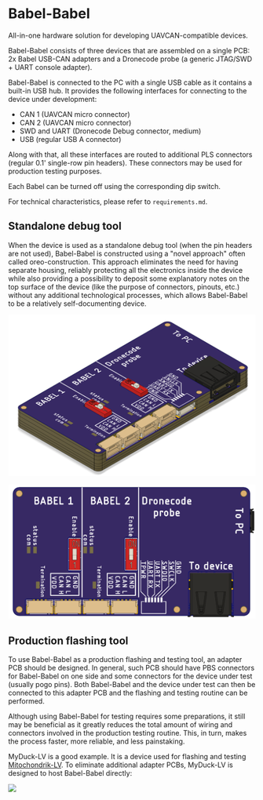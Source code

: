 # Babel-Babel

All-in-one hardware solution for developing UAVCAN-compatible devices.

Babel-Babel consists of three devices that are assembled on a single PCB:
2x Babel USB-CAN adapters and a Dronecode probe (a generic JTAG/SWD + UART console adapter).

Babel-Babel is connected to the PC with a single USB cable as it contains a built-in USB hub.
It provides the following interfaces for connecting to the device under development:

- CAN 1 (UAVCAN micro connector)
- CAN 2 (UAVCAN micro connector)
- SWD and UART (Dronecode Debug connector, medium)
- USB (regular USB A connector)

Along with that, all these interfaces are routed to additional PLS connectors (regular 0.1' single-row pin headers).
These connectors may be used for production testing purposes.

Each Babel can be turned off using the corresponding dip switch.

For technical characteristics, please refer to `requirements.md`.

## Standalone debug tool

When the device is used as a standalone debug tool (when the pin headers are not used),
Babel-Babel is constructed using a "novel approach" often called oreo-construction.
This approach eliminates the need for having separate housing,
reliably protecting all the electronics inside the device
while also providing a possibility to deposit some explanatory notes on the top surface of the device
(like the purpose of connectors, pinouts, etc.) without any additional technological processes,
which allows Babel-Babel to be a relatively self-documenting device.

![](figures/General_view.png)

![](figures/Pinout.png)

## Production flashing tool

To use Babel-Babel as a production flashing and testing tool, an adapter PCB should be designed.
In general, such PCB should have PBS connectors for Babel-Babel on one side and some connectors
for the device under test (usually pogo pins).
Both Babel-Babel and the device under test can then be connected to this adapter PCB and
the flashing and testing routine can be performed.

Although using Babel-Babel for testing requires some preparations,
it still may be beneficial as it greatly reduces the total amount of
wiring and connectors involved in the production testing routine.
This, in turn, makes the process faster, more reliable, and less painstaking.

MyDuck-LV is a good example.
It is a device used for flashing and testing [Mitochondrik-LV](https://zubax.com/mitochondrik-lv).
To eliminate additional adapter PCBs, MyDuck-LV is designed to host Babel-Babel directly:

![](https://github.com/Zubax/MyDuck-LV/blob/master/figures/Myduck-LV-jig.png)
